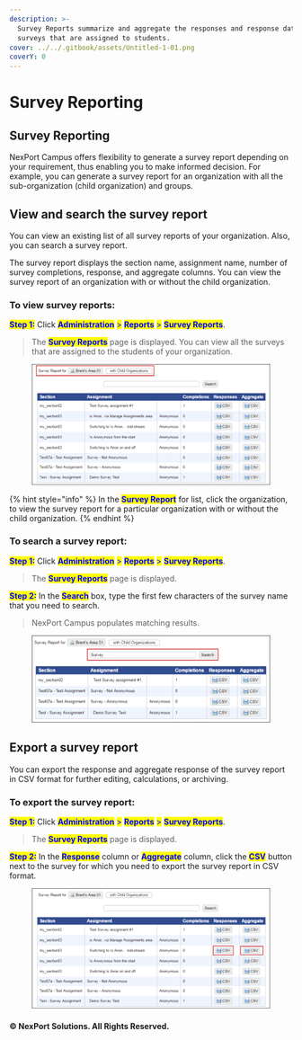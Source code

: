 ```yaml
---
description: >-
  Survey Reports summarize and aggregate the responses and response data of
  surveys that are assigned to students.
cover: ../../.gitbook/assets/Untitled-1-01.png
coverY: 0
---
```


# Survey Reporting

## Survey Reporting <a href="#kanchor39" id="kanchor39"></a>

NexPort Campus offers flexibility to generate a survey report depending on your requirement, thus enabling you to make informed decision. For example, you can generate a survey report for an organization with all the sub-organization (child organization) and groups.

## View and search the survey report <a href="#view" id="view"></a>

You can view an existing list of all survey reports of your organization. Also, you can search a survey report.

The survey report displays the section name, assignment name, number of survey completions, response, and aggregate columns. You can view the survey report of an organization with or without the child organization.

### **To view survey reports:**

<mark style="color:blue;">**Step 1:**</mark>  Click <mark style="color:blue;">**Administration**</mark> <mark style="color:blue;"></mark><mark style="color:blue;">></mark> <mark style="color:blue;"></mark><mark style="color:blue;">**Reports**</mark> <mark style="color:blue;"></mark><mark style="color:blue;">></mark> <mark style="color:blue;"></mark><mark style="color:blue;">**Survey Reports**</mark>.

> The <mark style="color:blue;">**Survey Reports**</mark> page is displayed. You can view all the surveys that are assigned to the students of your organization.

<figure><img src="../../.gitbook/assets/SurveyReports_550x278 (1).png" alt=""><figcaption></figcaption></figure>

{% hint style="info" %}
In the <mark style="color:blue;">**Survey Report**</mark> for list, click the organization, to view the survey report for a particular organization with or without the child organization.
{% endhint %}

### **To search a survey report:**

<mark style="color:blue;">**Step 1:**</mark>  Click <mark style="color:blue;">**Administration**</mark> <mark style="color:blue;"></mark><mark style="color:blue;">></mark> <mark style="color:blue;"></mark><mark style="color:blue;">**Reports**</mark> <mark style="color:blue;"></mark><mark style="color:blue;">></mark> <mark style="color:blue;"></mark><mark style="color:blue;">**Survey Reports**</mark>.

> The <mark style="color:blue;">**Survey Reports**</mark> page is displayed.

<mark style="color:blue;">**Step 2:**</mark>  In the <mark style="color:blue;">**Search**</mark> box, type the first few characters of the survey name that you need to search.

> NexPort Campus populates matching results.

<figure><img src="../../.gitbook/assets/SurveyReports_Search_550x201 (1).png" alt=""><figcaption></figcaption></figure>

## Export a survey report <a href="#export" id="export"></a>

You can export the response and aggregate response of the survey report in CSV format for further editing, calculations, or archiving.

### **To export the survey report:**

<mark style="color:blue;">**Step 1:**</mark>  Click <mark style="color:blue;">**Administration**</mark> <mark style="color:blue;"></mark><mark style="color:blue;">></mark> <mark style="color:blue;"></mark><mark style="color:blue;">**Reports**</mark> <mark style="color:blue;"></mark><mark style="color:blue;">></mark> <mark style="color:blue;"></mark><mark style="color:blue;">**Survey Reports**</mark>.

> The <mark style="color:blue;">**Survey Reports**</mark> page is displayed.

<mark style="color:blue;">**Step 2:**</mark> In the <mark style="color:blue;">**Response**</mark> column or <mark style="color:blue;">**Aggregate**</mark> column, click the <mark style="color:blue;">**CSV**</mark> button next to the survey for which you need to export the survey report in CSV format.

<figure><img src="../../.gitbook/assets/SurveyReports_Export_550x278 (1).png" alt=""><figcaption></figcaption></figure>

#### © NexPort Solutions. All Rights Reserved.
